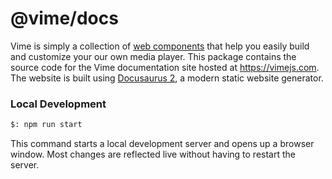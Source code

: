 # @vime/docs

Vime is simply a collection of [web components](https://developer.mozilla.org/en-US/docs/Web/Web_Components) 
that help you easily build and customize your our own media player. This package contains the source 
code for the Vime documentation site hosted at https://vimejs.com. The website is built using 
[Docusaurus 2](https://v2.docusaurus.io/), a modern static website generator.

### Local Development

```bash
$: npm run start
```

This command starts a local development server and opens up a browser window. Most changes are 
reflected live without having to restart the server.